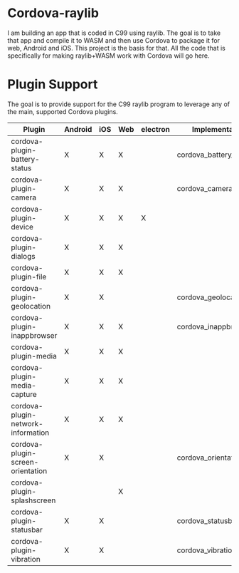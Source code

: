 # Cordova-raylib
I am building an app that is coded in C99 using raylib. The goal is to take that app and compile it to WASM and then use Cordova to package it for web, Android and iOS.  This project is the basis for that.  All the code that is specifically for making raylib+WASM work with Cordova will go here.  

# Plugin Support
The goal is to provide support for the C99 raylib program to leverage any of the main, supported Cordova plugins.  

| Plugin                             | Android | iOS | Web | electron | Implementation        | Status  |
| ------                             | ------- | --- | --- | -------- | --------------------  | ------- |
| cordova-plugin-battery-status      | X       | X   | X   |          | cordova_battery_*     | done    |
| cordova-plugin-camera              | X       | X   | X   |          | cordova_camera_*      | partial |
| cordova-plugin-device              | X       | X   | X   | X        |                       |         |
| cordova-plugin-dialogs             | X       | X   | X   |          |                       |         |
| cordova-plugin-file                | X       | X   | X   |          |                       |         |
| cordova-plugin-geolocation         | X       | X   |     |          | cordova_geolocation_* | done    |
| cordova-plugin-inappbrowser        | X       | X   | X   |          | cordova_inappbrowser_*| partial |
| cordova-plugin-media               | X       | X   | X   |          |                       |         |
| cordova-plugin-media-capture       | X       | X   | X   |          |                       |         |
| cordova-plugin-network-information | X       | X   | X   |          |                       |         |
| cordova-plugin-screen-orientation  | X       | X   |     |          | cordova_orientation_* | done    |
| cordova-plugin-splashscreen        |         |     | X   |          |                       |         |
| cordova-plugin-statusbar           | X       | X   |     |          | cordova_statusbar_*   | done    |
| cordova-plugin-vibration           | X       | X   |     |          | cordova_vibration_*   | done    |